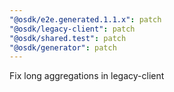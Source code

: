 ```yaml
---
"@osdk/e2e.generated.1.1.x": patch
"@osdk/legacy-client": patch
"@osdk/shared.test": patch
"@osdk/generator": patch
---
```


Fix long aggregations in legacy-client
